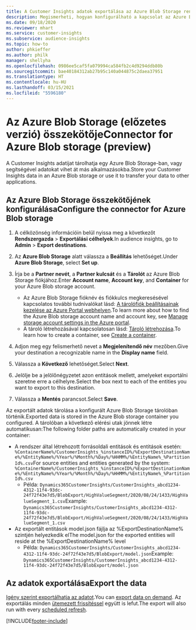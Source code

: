 ```yaml
---
title: A Customer Insights adatok exportálása az Azure Blob Storage rendszerbe
description: Megismerheti, hogyan konfigurálható a kapcsolat az Azure Blob Storage rendszerhez.
ms.date: 09/18/2020
ms.reviewer: mhart
ms.service: customer-insights
ms.subservice: audience-insights
ms.topic: how-to
author: phkieffer
ms.author: philk
manager: shellyha
ms.openlocfilehash: 0986ee5caf5fa079994ca584fb2c4d9294ddb80b
ms.sourcegitcommit: bae40184312ab27b95c140a044875c2daea37951
ms.translationtype: HT
ms.contentlocale: hu-HU
ms.lasthandoff: 03/15/2021
ms.locfileid: "5596180"
---
```

# <a name="connector-for-azure-blob-storage-preview"></a><span data-ttu-id="0cb21-103">Az Azure Blob Storage (előzetes verzió) összekötője</span><span class="sxs-lookup"><span data-stu-id="0cb21-103">Connector for Azure Blob storage (preview)</span></span>

<span data-ttu-id="0cb21-104">A Customer Insights adatijat tárolhatja egy Azure Blob Storage-ban, vagy segítségével adatokat vihet át más alkalmazásokba.</span><span class="sxs-lookup"><span data-stu-id="0cb21-104">Store your Customer Insights data in an Azure Blob storage or use it to transfer your data to other applications.</span></span>

## <a name="configure-the-connector-for-azure-blob-storage"></a><span data-ttu-id="0cb21-105">Az Azure Blob Storage összekötőjének konfigurálása</span><span class="sxs-lookup"><span data-stu-id="0cb21-105">Configure the connector for Azure Blob storage</span></span>

1. <span data-ttu-id="0cb21-106">A célközönség információin belül nyissa meg a következőt **Rendszergazda** > **Exportálási célhelyek**.</span><span class="sxs-lookup"><span data-stu-id="0cb21-106">In audience insights, go to **Admin** > **Export destinations**.</span></span>

1. <span data-ttu-id="0cb21-107">Az **Azure Blob Storage** alatt válassza a **Beállítás** lehetőséget.</span><span class="sxs-lookup"><span data-stu-id="0cb21-107">Under **Azure Blob Storage**, select **Set up**.</span></span>

1. <span data-ttu-id="0cb21-108">Írja be a **Partner nevét**, a **Partner kulcsát** és a **Tárolót** az Azure Blob Storage fiókjához.</span><span class="sxs-lookup"><span data-stu-id="0cb21-108">Enter **Account name**, **Account key**, and **Container** for your Azure Blob storage account.</span></span>
    - <span data-ttu-id="0cb21-109">Az Azure Blob Storage fióknév és fiókkulcs megkeresésével kapcsolatos további tudnivalókat lásd: [A tárolófiók beállításainak kezelése az Azure Portal webhelyen](/azure/storage/common/storage-account-manage).</span><span class="sxs-lookup"><span data-stu-id="0cb21-109">To learn more about how to find the Azure Blob storage account name and account key, see [Manage storage account settings in the Azure portal](/azure/storage/common/storage-account-manage).</span></span>
    - <span data-ttu-id="0cb21-110">A tároló létrehozásával kapcsolatosan lásd: [Tároló létrehozása](/azure/storage/blobs/storage-quickstart-blobs-portal#create-a-container).</span><span class="sxs-lookup"><span data-stu-id="0cb21-110">To learn how to create a container, see [Create a container](/azure/storage/blobs/storage-quickstart-blobs-portal#create-a-container).</span></span>

1. <span data-ttu-id="0cb21-111">Adjon meg egy felismerhető nevet a **Megjelenítendő név** mezőben.</span><span class="sxs-lookup"><span data-stu-id="0cb21-111">Give your destination a recognizable name in the **Display name** field.</span></span>

1. <span data-ttu-id="0cb21-112">Válassza a **Következő** lehetőséget.</span><span class="sxs-lookup"><span data-stu-id="0cb21-112">Select **Next**.</span></span>

1. <span data-ttu-id="0cb21-113">Jelölje be a jelölőnégyzetet azon entitások mellett, amelyeket exportálni szeretne erre a célhelyre.</span><span class="sxs-lookup"><span data-stu-id="0cb21-113">Select the box next to each of the entities you want to export to this destination.</span></span>

1. <span data-ttu-id="0cb21-114">Válassza a **Mentés** parancsot.</span><span class="sxs-lookup"><span data-stu-id="0cb21-114">Select **Save**.</span></span>

<span data-ttu-id="0cb21-115">Az exportált adatok tárolása a konfigurált Azure Blob Storage tárolóban történik.</span><span class="sxs-lookup"><span data-stu-id="0cb21-115">Exported data is stored in the Azure Blob storage container you configured.</span></span> <span data-ttu-id="0cb21-116">A tárolóban a következő elérési utak jönnek létre automatikusan:</span><span class="sxs-lookup"><span data-stu-id="0cb21-116">The following folder paths are automatically created in your container:</span></span>

- <span data-ttu-id="0cb21-117">A rendszer által létrehozott forrásoldali entitások és entitások esetén: `%ContainerName%/CustomerInsights_%instanceID%/%ExportDestinationName%/%EntityName%/%Year%/%Month%/%Day%/%HHMM%/%EntityName%_%PartitionId%.csv`</span><span class="sxs-lookup"><span data-stu-id="0cb21-117">For source entities and entities generated by the system: `%ContainerName%/CustomerInsights_%instanceID%/%ExportDestinationName%/%EntityName%/%Year%/%Month%/%Day%/%HHMM%/%EntityName%_%PartitionId%.csv`</span></span>
  - <span data-ttu-id="0cb21-118">Példa: `Dynamics365CustomerInsights/CustomerInsights_abcd1234-4312-11f4-93dc-24f72f43e7d5/BlobExport/HighValueSegment/2020/08/24/1433/HighValueSegment_1.csv`</span><span class="sxs-lookup"><span data-stu-id="0cb21-118">Example: `Dynamics365CustomerInsights/CustomerInsights_abcd1234-4312-11f4-93dc-24f72f43e7d5/BlobExport/HighValueSegment/2020/08/24/1433/HighValueSegment_1.csv`</span></span>
- <span data-ttu-id="0cb21-119">Az exportált entitások model.json fájlja az %ExportDestinationName% szintjén helyezkedik el</span><span class="sxs-lookup"><span data-stu-id="0cb21-119">The model.json for the exported entities will reside at the %ExportDestinationName% level</span></span>
  - <span data-ttu-id="0cb21-120">Példa: `Dynamics365CustomerInsights/CustomerInsights_abcd1234-4312-11f4-93dc-24f72f43e7d5/BlobExport/model.json`</span><span class="sxs-lookup"><span data-stu-id="0cb21-120">Example: `Dynamics365CustomerInsights/CustomerInsights_abcd1234-4312-11f4-93dc-24f72f43e7d5/BlobExport/model.json`</span></span>

## <a name="export-the-data"></a><span data-ttu-id="0cb21-121">Az adatok exportálása</span><span class="sxs-lookup"><span data-stu-id="0cb21-121">Export the data</span></span>

<span data-ttu-id="0cb21-122">[Igény szerint exportálhatja az adatot](export-destinations.md#export-data-on-demand).</span><span class="sxs-lookup"><span data-stu-id="0cb21-122">You can [export data on demand](export-destinations.md#export-data-on-demand).</span></span> <span data-ttu-id="0cb21-123">Az exportálás minden [ütemezett frissítéssel](system.md#schedule-tab) együtt is lefut.</span><span class="sxs-lookup"><span data-stu-id="0cb21-123">The export will also run with every [scheduled refresh](system.md#schedule-tab).</span></span>


[!INCLUDE[footer-include](../includes/footer-banner.md)]
